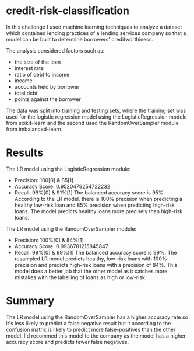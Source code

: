 # credit-risk-classification

In this challenge I used machine learning techniques to analyze a dataset which contained lending practices of a lending services company so that a model can be built to determine borrowers' creditworthiness. 

The analysis considered factors such as:
- the size of the loan
- interest rate
- ratio of debt to income
- income
- accounts held by borrower
- total debt 
- points against the borrower

The data was split into training and testing sets, where the training set was used for the logistic regression model using the LogisticRegression module from scikit-learn and the second used the RandomOverSampler module from imbalanced-learn. 

# Results
The LR model using the LogisticRegression module:
- Precision: 100[0] & 85[1]
- Accuracy Score: 0.9520479254722232
- Recall: 99%[0] & 91%[1]
The balanced accuracy score is 95%. According to the LR model, there is 100% precision when predicting a healthy low-risk loan and 85% precision when predicting high-risk loans. The model predicts healthy loans more precisely than high-risk loans. 

The LR model using the RandomOverSampler module:
- Precision: 100%[0] & 84%[1]
- Accuracy Score: 0.9936781215845847
- Recall: 99%[0] & 99%[1]
The balanced accuracy score is 99%. The resampled LR model predicts healthy, low-risk loans with 100% precision and predicts high-risk loans with a precision of 84%. This model does a better job that the other model as it catches more mistakes with the labelling of loans as high or low-risk. 

# Summary 
The LR model using the RandomOverSampler has a higher accuracy rate so it's less likely to predict a false negative result but it according to the confusion matrix is likely to predict more false-positives than the other model. I'd recommed this model to the company as the model has a higher accuracy score and predicts fewer false negatives. 